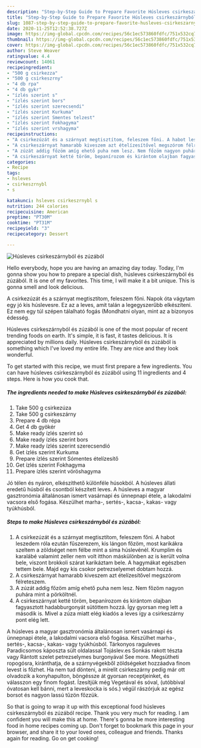 ```yaml
---
description: "Step-by-Step Guide to Prepare Favorite Húsleves csirkeszárnyból és zúzából"
title: "Step-by-Step Guide to Prepare Favorite Húsleves csirkeszárnyból és zúzából"
slug: 1087-step-by-step-guide-to-prepare-favorite-husleves-csirkeszarnybol-es-zuzabol
date: 2020-11-25T12:52:38.727Z
image: https://img-global.cpcdn.com/recipes/56c1ec573860fdfc/751x532cq70/husleves-csirkeszarnybol-es-zuzabol-recept-foto.jpg
thumbnail: https://img-global.cpcdn.com/recipes/56c1ec573860fdfc/751x532cq70/husleves-csirkeszarnybol-es-zuzabol-recept-foto.jpg
cover: https://img-global.cpcdn.com/recipes/56c1ec573860fdfc/751x532cq70/husleves-csirkeszarnybol-es-zuzabol-recept-foto.jpg
author: Steve Weaver
ratingvalue: 4.4
reviewcount: 14061
recipeingredient:
- "500 g csirkezza"
- "500 g csirkeszrny"
- "4 db rpa"
- "4 db gykr"
- "ízlés szerint s"
- "ízlés szerint bors"
- "ízlés szerint szerecsendi"
- "ízlés szerint Kurkuma"
- "ízlés szerint Smentes telzest"
- "ízlés szerint Fokhagyma"
- "ízlés szerint vrshagyma"
recipeinstructions:
- "A csirkezúzát és a szárnyat megtisztítom, feleszem főni. A habot leszedem róla ezután fűszerezem, kis lángon főzöm, most karikákra szeltem a zöldséget nem félbe mint a sima húslevénél. Krumplim és karalábé valamint zeller nem volt itthon máskülönben az is került volna bele, viszont brokkoli szárat karikáztam bele. A hagymákat egészben tettem bele. Majd egy kis csokor petrezselyemet dobtam hozzá."
- "A csirkeszárnyat hamarabb kiveszem azt ételízesítővel megszórom félreteszem."
- "A zúzát addig főzöm amíg ehető puha nem lesz. Nem főzöm nagyon puhára mint a pörköltnél."
- "A csirkeszárnyat ketté töröm, bepanírozom és kirántom olajban fagyasztott hadabburgonyát sütöttem hozzá. Így gyorsan meg lett a második is. Mivel a zúza miatt elég kiadós a leves így a csirkeszárny pont elég lett."
categories:
- Recipe
tags:
- hsleves
- csirkeszrnybl
- s

katakunci: hsleves csirkeszrnybl s 
nutrition: 244 calories
recipecuisine: American
preptime: "PT30M"
cooktime: "PT31M"
recipeyield: "3"
recipecategory: Dessert

---
```



![Húsleves csirkeszárnyból és zúzából](https://img-global.cpcdn.com/recipes/56c1ec573860fdfc/751x532cq70/husleves-csirkeszarnybol-es-zuzabol-recept-foto.jpg)

Hello everybody, hope you are having an amazing day today. Today, I'm gonna show you how to prepare a special dish, húsleves csirkeszárnyból és zúzából. It is one of my favorites. This time, I will make it a bit unique. This is gonna smell and look delicious.

A csirkezúzát és a szárnyat megtisztítom, feleszem főni. Napok óta vágytam egy jó kis húslevesre. Ez az a leves, amit talán a legegyszerűbb elkészíteni. Ez nem egy túl szépen tálalható fogás (Mondhatni olyan, mint az a bizonyos édesség.

Húsleves csirkeszárnyból és zúzából is one of the most popular of recent trending foods on earth. It's simple, it is fast, it tastes delicious. It is appreciated by millions daily. Húsleves csirkeszárnyból és zúzából is something which I've loved my entire life. They are nice and they look wonderful.


To get started with this recipe, we must first prepare a few ingredients. You can have húsleves csirkeszárnyból és zúzából using 11 ingredients and 4 steps. Here is how you cook that.

<!--inarticleads1-->

##### The ingredients needed to make Húsleves csirkeszárnyból és zúzából:

1. Take 500 g csirkezúza
1. Take 500 g csirkeszárny
1. Prepare 4 db répa
1. Get 4 db gyökér
1. Make ready ízlés szerint só
1. Make ready ízlés szerint bors
1. Make ready ízlés szerint szerecsendió
1. Get ízlés szerint Kurkuma
1. Prepare ízlés szerint Sómentes ételízesítő
1. Get ízlés szerint Fokhagyma
1. Prepare ízlés szerint vöröshagyma


Jó télen és nyáron, elkészíthető különféle húsokból. A húsleves állati eredetű húsból és csontból készített leves. A húsleves a magyar gasztronómia általánosan ismert vasárnapi és ünnepnapi étele, a lakodalmi vacsora első fogása. Készülhet marha-, sertés-, kacsa-, kakas- vagy tyúkhúsból. 

<!--inarticleads2-->

##### Steps to make Húsleves csirkeszárnyból és zúzából:

1. A csirkezúzát és a szárnyat megtisztítom, feleszem főni. A habot leszedem róla ezután fűszerezem, kis lángon főzöm, most karikákra szeltem a zöldséget nem félbe mint a sima húslevénél. Krumplim és karalábé valamint zeller nem volt itthon máskülönben az is került volna bele, viszont brokkoli szárat karikáztam bele. A hagymákat egészben tettem bele. Majd egy kis csokor petrezselyemet dobtam hozzá.
1. A csirkeszárnyat hamarabb kiveszem azt ételízesítővel megszórom félreteszem.
1. A zúzát addig főzöm amíg ehető puha nem lesz. Nem főzöm nagyon puhára mint a pörköltnél.
1. A csirkeszárnyat ketté töröm, bepanírozom és kirántom olajban fagyasztott hadabburgonyát sütöttem hozzá. Így gyorsan meg lett a második is. Mivel a zúza miatt elég kiadós a leves így a csirkeszárny pont elég lett.


A húsleves a magyar gasztronómia általánosan ismert vasárnapi és ünnepnapi étele, a lakodalmi vacsora első fogása. Készülhet marha-, sertés-, kacsa-, kakas- vagy tyúkhúsból. Tárkonyos raguleves Paradicsomos káposzta sült oldalassal Tojáslev.es Sonkás rakott tészta vagy Rántott szelet petrezselymes burgonyával See more. Megsütheti ropogósra, kiránthatja, de a szárnyvégekből zöldségeket hozzáadva finom levest is főzhet. Ha nem tud dönteni, a mirelit csirkeszárny pedig már ott olvadozik a konyhapulton, böngéssze át gyorsan receptjeinket, és válasszon egy finom fogást. Ízesítjük még Vegetával és sóval, (utóbbival óvatosan kell bánni, mert a leveskocka is sós.) végül rászórjuk az egész borsot és nagyon lassú tűzön főzzük. 

So that is going to wrap it up with this exceptional food húsleves csirkeszárnyból és zúzából recipe. Thank you very much for reading. I am confident you will make this at home. There's gonna be more interesting food in home recipes coming up. Don't forget to bookmark this page in your browser, and share it to your loved ones, colleague and friends. Thanks again for reading. Go on get cooking!
